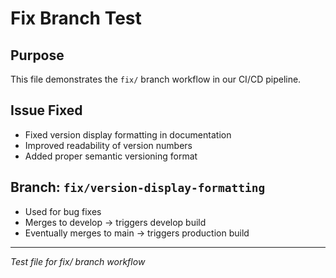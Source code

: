 # Fix Branch Test

## Purpose
This file demonstrates the `fix/` branch workflow in our CI/CD pipeline.

## Issue Fixed
- Fixed version display formatting in documentation
- Improved readability of version numbers
- Added proper semantic versioning format

## Branch: `fix/version-display-formatting`
- Used for bug fixes
- Merges to develop → triggers develop build
- Eventually merges to main → triggers production build

---
*Test file for fix/ branch workflow*